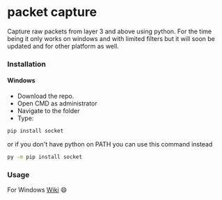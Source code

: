 # packet capture
Capture raw packets from layer 3 and above using python.
For the time being it only works on windows and with limited filters but it will soon be updated and for other platform as well.


### Installation
#### Windows
- Download the repo.
- Open CMD as administrator
- Navigate to the folder
- Type:
```cmd
pip install socket
```
or if you don't have python on PATH you can use this command instead
```cmd
py -m pip install socket
```

### Usage
For Windows <a href=''>Wiki</a> :smile:
